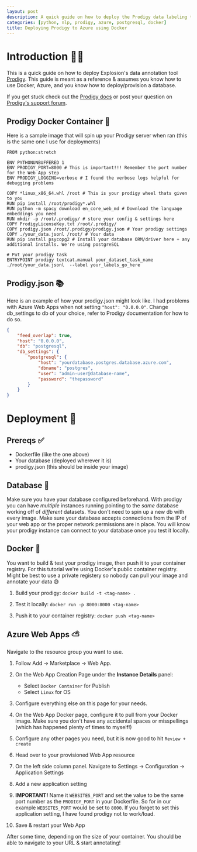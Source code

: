 ```yaml
---
layout: post
description: A quick guide on how to deploy the Prodigy data labeling tool to Azure Web Apps using Docker
categories: [python, nlp, prodigy, azure, postgresql, docker]
title: Deploying Prodigy to Azure using Docker
---
```

# Introduction 👋🏽
This is a quick guide on how to deploy Explosion's data annotation tool [Prodigy](https://prodi.gy/). This guide is meant as a reference & assumes you know how to use Docker, Azure, and you know how to deploy/provision a database. 

If you get stuck check out the [Prodigy docs](https://prodi.gy/docs) or post your question on [Prodigy's support forum](https://support.prodi.gy/).


## Prodigy Docker Container 🐳
Here is a sample image that will spin up your Prodigy server when ran (this is the same one I use for deployments)
```docker
FROM python:stretch

ENV PYTHONUNBUFFERED 1
ENV PRODIGY_PORT=8000 # This is important!!! Remember the port number for the Web App step
ENV PRODIGY_LOGGING=verbose # I found the verbose logs helpful for debugging problems 

COPY *linux_x86_64.whl /root # This is your prodigy wheel thats given to you
RUN pip install /root/prodigy*.whl 
RUN python -m spacy download en_core_web_md # Download the language embeddings you need
RUN mkdir -p /root/.prodigy/ # store your config & settings here
COPY ProdigyLicenseKey.txt /root/.prodigy/
COPY prodigy.json /root/.prodigy/prodigy.json # Your prodigy settings
COPY ./your_data.jsonl /root/ # Your data
RUN pip install psycopg2 # Install your database ORM/driver here + any additional installs. We're using postgreSQL 

# Put your prodigy task
ENTRYPOINT prodigy textcat.manual your_dataset_task_name ./root/your_data.jsonl  --label your_labels_go_here
```

## Prodigy.json 📚
Here is an example of how your prodigy.json might look like. I had problems with Azure Web Apps when not setting `"host": "0.0.0.0"`. Change db_settings to db of your choice, refer to Prodigy documentation for how to do so. 

```json
{
    "feed_overlap": true,
    "host": "0.0.0.0",
    "db": "postgresql",
    "db_settings": {
        "postgresql": {
            "host": "yourdatabase.postgres.database.azure.com",
            "dbname": "postgres",
            "user": "admin-user@database-name",
            "password": "thepassword"
        }
    }
}
```

# Deployment 🚀


## Prereqs ✅
- Dockerfile (like the one above)
- Your database (deployed wherever it is)
- prodigy.json (this should be inside your image)

## Database 📁
Make sure you have your database configured beforehand. With prodigy you can have *multiple* instances running pointing to the *same* database working off of *different* datasets. You don't need to spin up a new db with every image. Make sure your database accepts connections from the IP of your web app or the proper network permissions are in place. You will know your prodigy instance can connect to your database once you test it locally. 

## Docker 🐋
You want to build & test your prodigy image, then push it to your container registry. For this tutorial we're using Docker's public container registry. Might be best to use a private registery so nobody can pull your image and annotate your data 😅

1. Build your prodigy: `docker build -t <tag-name> .`

2. Test it locally: `docker run -p 8000:8000 <tag-name>`

3. Push it to your container registry: `docker push <tag-name>`

## Azure Web Apps ⛅
Navigate to the resource group you want to use.

1. Follow Add -> Marketplace -> Web App.

2. On the Web App Creation Page under the **Instance Details** panel:
    - Select `Docker Container` for Publish
    - Select `Linux` for OS

3. Configure everything else on this page for your needs.

4. On the Web App Docker page, configure it to pull from your Docker image. Make sure you don't have any accidental spaces or misspellings (which has happened plenty of times to myself!)

5. Configure any other pages you need, but it is now good to hit `Review + create`

6. Head over to your provisioned Web App resource

7. On the left side column panel. Navigate to Settings -> Configuration -> Application Settings

8. Add a new application setting

9. **IMPORTANT!** Name it `WEBSITES_PORT` and set the value to be the same port number as the `PRODIGY_PORT` in your Dockerfile. So for in our example `WEBSITES_PORT` would be set to `8000`. If you forget to set this application setting, I have found prodigy not to work/load. 

10. Save & restart your Web App

After some time, depending on the size of your container. You should be able to navigate to your URL & start annotating!